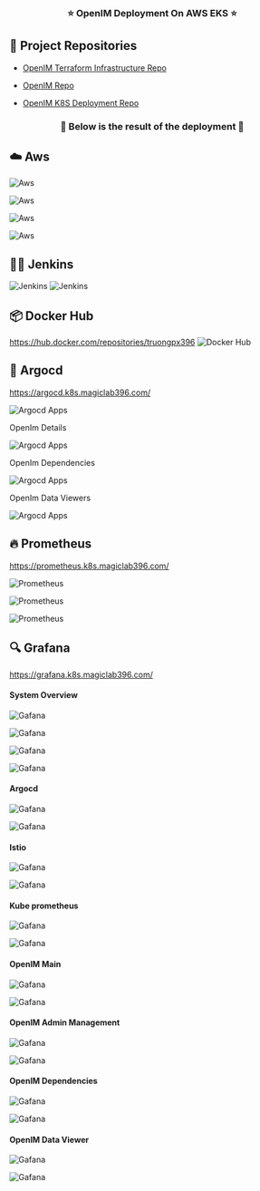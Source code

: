 
<h3 align="center" style="border-bottom: none">
    ⭐️  OpenIM Deployment On AWS EKS ⭐️ <br>
<h3>

## 🚀 Project Repositories

- [OpenIM Terraform Infrastructure Repo](https://github.com/truongpx396/OpenIM-Terraform-Infrastructure)

- [OpenIM Repo](https://github.com/truongpx396/Open-IM-Server)
- [OpenIM K8S Deployment Repo](https://github.com/truongpx396/OpenIM-K8S-Deployment)


<h3 align="center" style="border-bottom: none">
    🚢  Below is the result of the deployment 🚢 <br>
<h3>

## ☁️ Aws
![Aws](./assets/aws/aws-1.png)

![Aws](./assets/aws/aws-3.png)

![Aws](./assets/aws/aws-4.png)

![Aws](./assets/aws/aws-2.png)
## 👷‍♂️ Jenkins

![Jenkins](./assets/jenkins/jenkins-1.png)
![Jenkins](./assets/jenkins/jenkins-2.png)

## 📦 Docker Hub
https://hub.docker.com/repositories/truongpx396
![Docker Hub](./assets/docker/docker-1.png)

## 🦑 Argocd
https://argocd.k8s.magiclab396.com/

![Argocd Apps](./assets/argocd/argocd-apps.png)

OpenIm Details 

![Argocd Apps](./assets/argocd/argocd-app-details.png)

OpenIm Dependencies

![Argocd Apps](./assets/argocd/argocd-app-dependencies.png)

OpenIm Data Viewers

![Argocd Apps](./assets/argocd/argocd-app-data-viewers.png)

## 🔥 Prometheus

https://prometheus.k8s.magiclab396.com/

![Prometheus](./assets/prometheus/prometheus-1.png)

![Prometheus](./assets/prometheus/prometheus-2.png)

![Prometheus](./assets/prometheus/prometheus-3.png)
 
## 🔍 Grafana

https://grafana.k8s.magiclab396.com/

#### System Overview

![Gafana](./assets/grafana/grafana-overview-0.png)

![Gafana](./assets/grafana/grafana-overview-1.png)

![Gafana](./assets/grafana/grafana-overview-2.png)

![Gafana](./assets/grafana/grafana-overview-3.png)

#### Argocd

![Gafana](./assets/grafana/grafana-argocd-cpu.png)

![Gafana](./assets/grafana/grafana-argocd-memory.png)


#### Istio

![Gafana](./assets/grafana/grafana-istio-cpu.png)

![Gafana](./assets/grafana/grafana-istio-memory.png)

#### Kube prometheus

![Gafana](./assets/grafana/grafana-kube-prometheus-cpu.png)

![Gafana](./assets/grafana/grafana-kube-prometheus-memory.png)

#### OpenIM Main

![Gafana](./assets/grafana/grafana-openim-main-cpu.png)

![Gafana](./assets/grafana/grafana-openim-main-memory.png)

#### OpenIM Admin Management

![Gafana](./assets/grafana/grafana-openim-main-cpu.png)

![Gafana](./assets/grafana/grafana-openim-main-memory.png)

#### OpenIM Dependencies

![Gafana](./assets/grafana/grafana-openimdep-cpu.png)

![Gafana](./assets/grafana/grafana-openimdep-memory.png)

#### OpenIM Data Viewer

![Gafana](./assets/grafana/grafana-openim-dataviewer-cpu.png)

![Gafana](./assets/grafana/grafana-openim-dataviewer-memory.png)



